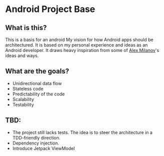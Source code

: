 # Android Project Base
## What is this?
This is a basis for an android My vision for how Android apps should be architectured.
It is based on my personal experience and ideas as an Android developer. It draws heavy inspiration from some of [Alex Milanov](https://github.com/alex-milanov)'s ideas and ways.

## What are the goals?
- Unidirectional data flow
- Stateless code
- Predictability of the code
- Scalability
- Testability

## TBD:
- The project still lacks tests. The idea is to steer the architecture in a TDD-friendly direction.
- Dependency injection.
- Introduce Jetpack ViewModel